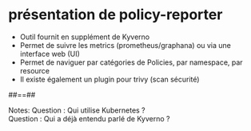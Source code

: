 <!-- .slide: class="transition-bg-sfeir-1" -->
# présentation de policy-reporter
- Outil fournit en supplément de Kyverno
- Permet de suivre les metrics (prometheus/graphana) ou via une interface web (UI)
- Permet de naviguer par catégories de Policies, par namespace, par resource
- Il existe également un plugin pour trivy (scan sécurité)


##==##
<!-- .slide: data-background="./assets/kubernetes/policy-reporter.png"-->
Notes:
Question : Qui utilise Kubernetes ? <BR>
Question : Qui a déjà entendu parlé de Kyverno ?
